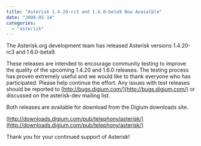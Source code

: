 ```yaml
---
title: "Asterisk 1.4.20-rc3 and 1.6.0-beta9 Now Avaialble"
date: "2008-05-14"
categories: 
  - "asterisk"
---
```


The Asterisk.org development team has released Asterisk versions 1.4.20-rc3 and 1.6.0-beta9.

These releases are intended to encourage community testing to improve the quality of the upcoming 1.4.20 and 1.6.0 releases. The testing process has proven extremely useful and we would like to thank everyone who has participated. Please help continue the effort. Any issues with test releases should be reported to [http://bugs.digium.com/](http://bugs.digium.com/) or discussed on the asterisk-dev mailing list.

Both releases are available for download from the Digium downloads site.

[http://downloads.digium.com/pub/telephony/asterisk/](http://downloads.digium.com/pub/telephony/asterisk/)

Thank you for your continued support of Asterisk!
